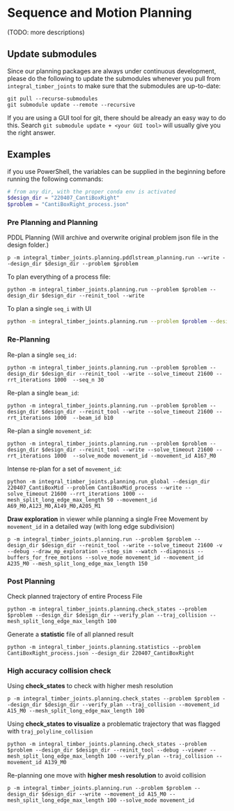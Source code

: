 # Sequence and Motion Planning

<!-- We use `compas_fab_pychoreo` for motion planning and environment management. -->
(TODO: more descriptions)

## Update submodules

Since our planning packages are always under continuous development, please do the following to update the submodules whenever you pull from `integral_timber_joints` to make sure that the submodules are up-to-date:

```
git pull --recurse-submodules
git submodule update --remote --recursive
```

If you are using a GUI tool for git, there should be already an easy way to do this. 
Search `git submodule update + <your GUI tool>` will usually give you the right answer.

## Examples

if you use PowerShell, the variables can be supplied in the beginning before running the following commands:

```powershell
# from any dir, with the proper conda env is activated
$design_dir = "220407_CantiBoxRight"
$problem = "CantiBoxRight_process.json"
```



### Pre Planning and Planning

PDDL Planning (Will archive and overwrite original problem json file in the design folder.)

```
p -m integral_timber_joints.planning.pddlstream_planning.run --write --design_dir $design_dir --problem $problem
```



To plan everything of a process file:

```
python -m integral_timber_joints.planning.run --problem $problem --design_dir $design_dir --reinit_tool --write
```

To plan a single `seq_i` with UI

```bash
python -m integral_timber_joints.planning.run --problem $problem --design_dir $design_dir --reinit_tool --write --solve_timeout 21600 --rrt_iterations 1000  --seq_n 30
```

### Re-Planning

Re-plan a single `seq_id:`

```
python -m integral_timber_joints.planning.run --problem $problem --design_dir $design_dir --reinit_tool --write --solve_timeout 21600 --rrt_iterations 1000  --seq_n 30
```

Re-plan a single `beam_id`:

```
python -m integral_timber_joints.planning.run --problem $problem --design_dir $design_dir --reinit_tool --write --solve_timeout 21600 --rrt_iterations 1000  --beam_id b10
```

Re-plan a single `movement_id`:

```
python -m integral_timber_joints.planning.run --problem $problem --design_dir $design_dir --reinit_tool --write --solve_timeout 21600 --rrt_iterations 1000  --solve_mode movement_id --movement_id A167_M0
```

Intense re-plan for a set of `movement_id`:

```
python -m integral_timber_joints.planning.run_global --design_dir 220407_CantiBoxMid --problem CantiBoxMid_process --write --solve_timeout 21600 --rrt_iterations 1000 --mesh_split_long_edge_max_length 50 --movement_id A69_M0,A123_M0,A149_M0,A205_M1
```

**Draw exploration** in viewer while planning a single Free Movement by `movement_id` in a detailed way (with long edge subdivision)

```
p -m integral_timber_joints.planning.run --problem $problem --design_dir $design_dir --reinit_tool --write --solve_timeout 21600 -v --debug --draw_mp_exploration --step_sim --watch --diagnosis --buffers_for_free_motions --solve_mode movement_id --movement_id A235_M0 --mesh_split_long_edge_max_length 150 
```

### Post Planning 

Check planned trajectory of entire Process File 

```
python -m integral_timber_joints.planning.check_states --problem $problem --design_dir $design_dir --verify_plan --traj_collision --mesh_split_long_edge_max_length 100
```

Generate a **statistic** file of all planned result

```
python -m integral_timber_joints.planning.statistics --problem CantiBoxRight_process.json --design_dir 220407_CantiBoxRight
```



### **High accuracy collision check**

Using **check_states** to check with higher mesh resolution

```
p -m integral_timber_joints.planning.check_states --problem $problem --design_dir $design_dir --verify_plan --traj_collision --movement_id A15_M0 --mesh_split_long_edge_max_length 100
```

Using **check_states  to visualize** a problematic trajectory that was flagged with `traj_polyline_collision`

```
python -m integral_timber_joints.planning.check_states --problem $problem --design_dir $design_dir --reinit_tool --debug --viewer --mesh_split_long_edge_max_length 100 --verify_plan --traj_collision --movement_id A139_M0
```

Re-planning one move with **higher mesh resolution** to avoid collision

```
p -m integral_timber_joints.planning.run --problem $problem --design_dir $design_dir --write --movement_id A15_M0 --mesh_split_long_edge_max_length 100 --solve_mode movement_id
```
